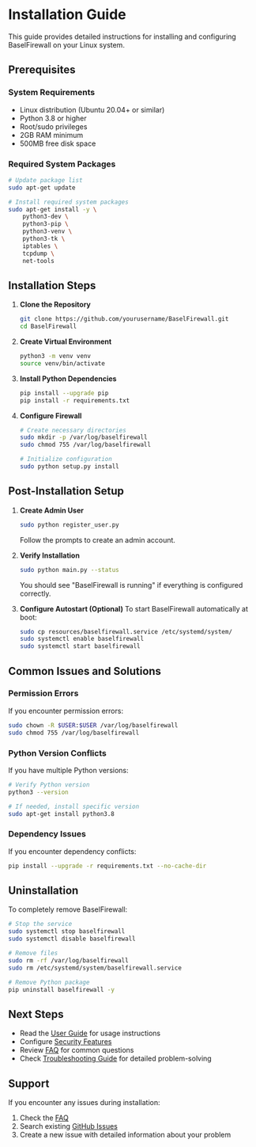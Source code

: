 # Installation Guide

This guide provides detailed instructions for installing and configuring BaselFirewall on your Linux system.

## Prerequisites

### System Requirements
- Linux distribution (Ubuntu 20.04+ or similar)
- Python 3.8 or higher
- Root/sudo privileges
- 2GB RAM minimum
- 500MB free disk space

### Required System Packages
```bash
# Update package list
sudo apt-get update

# Install required system packages
sudo apt-get install -y \
    python3-dev \
    python3-pip \
    python3-venv \
    python3-tk \
    iptables \
    tcpdump \
    net-tools
```

## Installation Steps

1. **Clone the Repository**
   ```bash
   git clone https://github.com/yourusername/BaselFirewall.git
   cd BaselFirewall
   ```

2. **Create Virtual Environment**
   ```bash
   python3 -m venv venv
   source venv/bin/activate
   ```

3. **Install Python Dependencies**
   ```bash
   pip install --upgrade pip
   pip install -r requirements.txt
   ```

4. **Configure Firewall**
   ```bash
   # Create necessary directories
   sudo mkdir -p /var/log/baselfirewall
   sudo chmod 755 /var/log/baselfirewall

   # Initialize configuration
   sudo python setup.py install
   ```

## Post-Installation Setup

1. **Create Admin User**
   ```bash
   sudo python register_user.py
   ```
   Follow the prompts to create an admin account.

2. **Verify Installation**
   ```bash
   sudo python main.py --status
   ```
   You should see "BaselFirewall is running" if everything is configured correctly.

3. **Configure Autostart (Optional)**
   To start BaselFirewall automatically at boot:
   ```bash
   sudo cp resources/baselfirewall.service /etc/systemd/system/
   sudo systemctl enable baselfirewall
   sudo systemctl start baselfirewall
   ```

## Common Issues and Solutions

### Permission Errors
If you encounter permission errors:
```bash
sudo chown -R $USER:$USER /var/log/baselfirewall
sudo chmod 755 /var/log/baselfirewall
```

### Python Version Conflicts
If you have multiple Python versions:
```bash
# Verify Python version
python3 --version

# If needed, install specific version
sudo apt-get install python3.8
```

### Dependency Issues
If you encounter dependency conflicts:
```bash
pip install --upgrade -r requirements.txt --no-cache-dir
```

## Uninstallation

To completely remove BaselFirewall:
```bash
# Stop the service
sudo systemctl stop baselfirewall
sudo systemctl disable baselfirewall

# Remove files
sudo rm -rf /var/log/baselfirewall
sudo rm /etc/systemd/system/baselfirewall.service

# Remove Python package
pip uninstall baselfirewall -y
```

## Next Steps

- Read the [User Guide](user/installation.md) for usage instructions
- Configure [Security Features](user/security_features.md)
- Review [FAQ](FAQ.md) for common questions
- Check [Troubleshooting Guide](TROUBLESHOOTING.md) for detailed problem-solving

## Support

If you encounter any issues during installation:
1. Check the [FAQ](FAQ.md)
2. Search existing [GitHub Issues](https://github.com/yourusername/BaselFirewall/issues)
3. Create a new issue with detailed information about your problem 